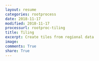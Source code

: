 ```yaml
---
layout: resume
categories: rootprocess
date: 2018-11-17
modified: 2018-11-17
processurl: rootproc-tiling
title: Tiling
excerpt: Create tiles from regional data
image: 
comments: True
share: True
---
```

